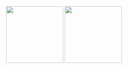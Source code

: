 <div align="center">
<img src="https://github-readme-stats.vercel.app/api/top-langs/?username=TOSAT0&langs_count=6&layout=compact&theme=radical&hide_border=true&hide_title=true&card_width=250px" height="150px"/>
<img src="https://github-readme-stats.vercel.app/api?username=TOSAT0&theme=radical&hide_border=true&hide_title=true&hide=stars&card_width=250px" height="150px"/>
<div>
